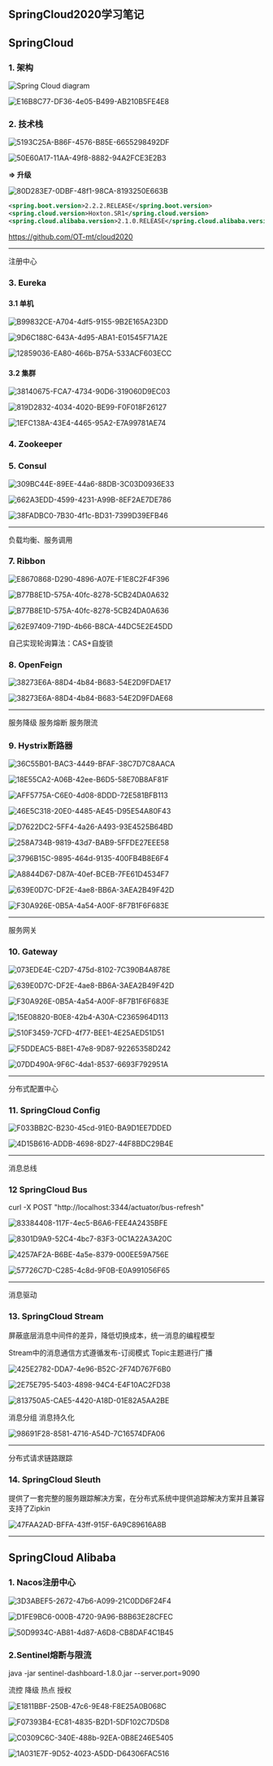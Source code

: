 ## SpringCloud2020学习笔记

## SpringCloud

### 1. 架构

![Spring Cloud diagram](https://spring.io/images/cloud-diagram-1a4cad7294b4452864b5ff57175dd983.svg)

![E16B8C77-DF36-4e05-B499-AB210B5FE4E8](https://user-images.githubusercontent.com/34562805/95718420-0189ad00-0ca1-11eb-8ae5-0be7b868a1a3.png)

### 2. 技术栈

![5193C25A-B86F-4576-B85E-6655298492DF](https://user-images.githubusercontent.com/34562805/95718543-3138b500-0ca1-11eb-933a-cbfb2851f12c.png)

![50E60A17-11AA-49f8-8882-94A2FCE3E2B3](https://user-images.githubusercontent.com/34562805/95718668-575e5500-0ca1-11eb-921f-13b76f82f2fa.png)

**=> 升级**

![80D283E7-0DBF-48f1-98CA-8193250E663B](https://user-images.githubusercontent.com/34562805/95718767-7ceb5e80-0ca1-11eb-9dce-02ef8d716fff.png)

``````xml
<spring.boot.version>2.2.2.RELEASE</spring.boot.version>
<spring.cloud.version>Hoxton.SR1</spring.cloud.version>
<spring.cloud.alibaba.version>2.1.0.RELEASE</spring.cloud.alibaba.version>
``````

https://github.com/OT-mt/cloud2020

***

注册中心

### 3. Eureka

#### 3.1 单机

![B99832CE-A704-4df5-9155-9B2E165A23DD](https://user-images.githubusercontent.com/34562805/95720635-14ea4780-0ca4-11eb-9c13-aed9a0c03204.png)

![9D6C188C-643A-4d95-ABA1-E01545F71A2E](https://user-images.githubusercontent.com/34562805/95720685-229fcd00-0ca4-11eb-8a52-d58a2e53f535.png)

![12859036-EA80-466b-B75A-533ACF603ECC](https://user-images.githubusercontent.com/34562805/95720718-2f242580-0ca4-11eb-97f6-969c8cb92acc.png)

#### 3.2 集群

![38140675-FCA7-4734-90D6-319060D9EC03](https://user-images.githubusercontent.com/34562805/95729125-fccbf580-0cae-11eb-9ace-ef3093f35c21.png)

![819D2832-4034-4020-BE99-F0F018F26127](https://user-images.githubusercontent.com/34562805/95729205-1ff6a500-0caf-11eb-856e-ba4d212024e5.png)

![1EFC138A-43E4-4465-95A2-E7A99781AE74](https://user-images.githubusercontent.com/34562805/95730014-46691000-0cb0-11eb-97b3-8665d138fdd9.png)

### 4. Zookeeper

### 5. Consul

![309BC44E-89EE-44a6-88DB-3C03D0936E33](https://user-images.githubusercontent.com/34562805/95822484-98686f00-0d5e-11eb-9417-0a556c155a0e.png)

![662A3EDD-4599-4231-A99B-8EF2AE7DE786](https://user-images.githubusercontent.com/34562805/95822533-b0d88980-0d5e-11eb-9457-9c271f2ceb91.png)

![38FADBC0-7B30-4f1c-BD31-7399D39EFB46](https://user-images.githubusercontent.com/34562805/95822560-bcc44b80-0d5e-11eb-9d2f-ea74b30cd395.png)



***

负载均衡、服务调用

### 7. Ribbon

![E8670868-D290-4896-A07E-F1E8C2F4F396](https://user-images.githubusercontent.com/34562805/95822591-cbaafe00-0d5e-11eb-8802-dcb4862b2d70.png)

![B77B8E1D-575A-40fc-8278-5CB24DA0A632](https://user-images.githubusercontent.com/34562805/95828852-0e250880-0d68-11eb-9453-420307ed2944.png)

![B77B8E1D-575A-40fc-8278-5CB24DA0A636](https://user-images.githubusercontent.com/34562805/95828901-2137d880-0d68-11eb-83d9-cc399e50f530.png)

![62E97409-719D-4b66-B8CA-44DC5E2E45DD](https://user-images.githubusercontent.com/34562805/95829040-4f1d1d00-0d68-11eb-8dd8-82af8cc7a034.png)

自己实现轮询算法：CAS+自旋锁

### 8. OpenFeign

![38273E6A-88D4-4b84-B683-54E2D9FDAE17](https://user-images.githubusercontent.com/34562805/95841017-74655780-0d77-11eb-953f-b442310361e1.png)

![38273E6A-88D4-4b84-B683-54E2D9FDAE68](https://user-images.githubusercontent.com/34562805/95841060-81824680-0d77-11eb-923a-422eae4825e4.png)

***

服务降级 服务熔断 服务限流

### 9. Hystrix断路器

![36C55B01-BAC3-4449-BFAF-38C7D7C8AACA](https://user-images.githubusercontent.com/34562805/95948141-9536b700-0e22-11eb-8dc7-cc81893ffbcd.png)

![18E55CA2-A06B-42ee-B6D5-58E70B8AF81F](https://user-images.githubusercontent.com/34562805/95948176-a8e21d80-0e22-11eb-9f47-c94d0bac2765.png)

![AFF5775A-C6E0-4d08-8DDD-72E581BFB113](https://user-images.githubusercontent.com/34562805/95948214-ba2b2a00-0e22-11eb-941c-228be5c52ac1.png)

![46E5C318-20E0-4485-AE45-D95E54A80F43](https://user-images.githubusercontent.com/34562805/95948234-c3b49200-0e22-11eb-829c-7ff9ffd02962.png)

![D7622DC2-5FF4-4a26-A493-93E4525B64BD](https://user-images.githubusercontent.com/34562805/95948263-d038ea80-0e22-11eb-8cd6-8a03e925dc4f.png)

![258A734B-9819-43d7-BAB9-5FFDE27EEE58](https://user-images.githubusercontent.com/34562805/95948293-e0e96080-0e22-11eb-9bd3-0721c2c7363f.png)

![3796B15C-9895-464d-9135-400FB4B8E6F4](https://user-images.githubusercontent.com/34562805/95948315-eb0b5f00-0e22-11eb-80a1-b1fd2cba1349.png)

![A8844D67-D87A-40ef-BCEB-7FE61D4534F7](https://user-images.githubusercontent.com/34562805/95972493-18690480-0e45-11eb-8870-0833a87baf1e.png)

![639E0D7C-DF2E-4ae8-BB6A-3AEA2B49F42D](https://user-images.githubusercontent.com/34562805/96084253-5b80b180-0ef1-11eb-9789-fe583bb0de72.png)

![F30A926E-0B5A-4a54-A00F-8F7B1F6F683E](https://user-images.githubusercontent.com/34562805/96084316-77845300-0ef1-11eb-9de7-dae83032a4a4.png)

***

服务网关

### 10. Gateway

![073EDE4E-C2D7-475d-8102-7C390B4A878E](https://user-images.githubusercontent.com/34562805/96206785-3f861a00-0f9c-11eb-9808-e00382482095.png)

![639E0D7C-DF2E-4ae8-BB6A-3AEA2B49F42D](https://user-images.githubusercontent.com/34562805/96206840-5cbae880-0f9c-11eb-8cf2-d6d312a96210.png)

![F30A926E-0B5A-4a54-A00F-8F7B1F6F683E](https://user-images.githubusercontent.com/34562805/96206855-66dce700-0f9c-11eb-8423-0505975a3ac7.png)

![15E08820-B0E8-42b4-A30A-C2365964D113](https://user-images.githubusercontent.com/34562805/96206889-7a884d80-0f9c-11eb-965b-2154d9dae808.png)

![510F3459-7CFD-4f77-BEE1-4E25AED51D51](https://user-images.githubusercontent.com/34562805/96206906-8411b580-0f9c-11eb-9bdb-0a61735d4c95.png)

![F5DDEAC5-B8E1-47e8-9D87-92265358D242](https://user-images.githubusercontent.com/34562805/96240470-86dbcd00-0fd3-11eb-8749-68feb3f3a26b.png)

![07DD490A-9F6C-4da1-8537-6693F792951A](https://user-images.githubusercontent.com/34562805/96531719-d87aa500-12bc-11eb-8a6d-b495cc39198c.png)

***

分布式配置中心

### 11. SpringCloud Config

![F033BB2C-B230-45cd-91E0-BA9D1EE7DDED](https://user-images.githubusercontent.com/34562805/96554454-23121680-12e9-11eb-9822-759812c618f1.png)

![4D15B616-ADDB-4698-8D27-44F8BDC29B4E](https://user-images.githubusercontent.com/34562805/96554501-31f8c900-12e9-11eb-932c-44eb4113ff0b.png)

***

 消息总线

### 12 SpringCloud Bus

curl -X POST "http://localhost:3344/actuator/bus-refresh"

![83384408-117F-4ec5-B6A6-FEE4A2435BFE](https://user-images.githubusercontent.com/34562805/96569393-a8062b80-12fb-11eb-8830-4255760aef88.png)

![8301D9A9-52C4-4bc7-83F3-0C1A22A3A20C](https://user-images.githubusercontent.com/34562805/96569431-b5bbb100-12fb-11eb-8438-c08b70ef0686.png)

![4257AF2A-B6BE-4a5e-8379-000EE59A756E](https://user-images.githubusercontent.com/34562805/96569457-beac8280-12fb-11eb-8631-f5a2c24c0c35.png)

![57726C7D-C285-4c8d-9F0B-E0A991056F65](https://user-images.githubusercontent.com/34562805/96569538-db48ba80-12fb-11eb-9c34-980a651ba562.png)

***

消息驱动

### 13. SpringCloud Stream

屏蔽底层消息中间件的差异，降低切换成本，统一消息的编程模型

Stream中的消息通信方式遵循发布-订阅模式 Topic主题进行广播

![425E2782-DDA7-4e96-B52C-2F74D767F6B0](https://user-images.githubusercontent.com/34562805/96666093-ff9ea880-1388-11eb-9073-4b87bf794749.png)

![2E75E795-5403-4898-94C4-E4F10AC2FD38](https://user-images.githubusercontent.com/34562805/96666113-0c230100-1389-11eb-8c4f-df66ea4e4a10.png)

![813750A5-CAE5-4420-A18D-01E82A5AA2BE](https://user-images.githubusercontent.com/34562805/96666131-147b3c00-1389-11eb-94ea-649c0b2d57e2.png)

消息分组 消息持久化

![98691F28-8581-4716-A54D-7C16574DFA06](https://user-images.githubusercontent.com/34562805/96680815-cd04a800-13a8-11eb-8070-4aafd3cea147.png)

***

分布式请求链路跟踪

### 14. SpringCloud Sleuth

提供了一套完整的服务跟踪解决方案，在分布式系统中提供追踪解决方案并且兼容支持了Zipkin

![47FAA2AD-BFFA-43ff-915F-6A9C89616A8B](https://user-images.githubusercontent.com/34562805/96684416-1efbfc80-13ae-11eb-8092-2a11ef1ae6e1.png)

***

## SpringCloud Alibaba

### 1. Nacos注册中心

![3D3ABEF5-2672-47b6-A099-21C0DD6F24F4](https://user-images.githubusercontent.com/34562805/96818382-ffb7aa80-1453-11eb-9d84-ff4c738901ff.png)

![D1FE9BC6-000B-4720-9A96-B8B63E28CFEC](https://user-images.githubusercontent.com/34562805/96837752-7c10b480-1479-11eb-813a-4daea9f9da34.png)

![50D9934C-AB81-4d87-A6D8-CB8DAF4C1B45](https://user-images.githubusercontent.com/34562805/96837777-8468ef80-1479-11eb-9810-680b6d610073.png)

### 2.Sentinel熔断与限流

java -jar sentinel-dashboard-1.8.0.jar --server.port=9090

流控 降级 热点 授权

![E1811BBF-250B-47c6-9E48-F8E25A0B068C](https://user-images.githubusercontent.com/34562805/96977202-5524b200-154f-11eb-8137-b7e31c1e09fb.png)

![F07393B4-EC81-4835-B2D1-5DF102C7D5D8](https://user-images.githubusercontent.com/34562805/96977223-5f46b080-154f-11eb-8456-7a1bd4e83d1a.png)

![C0309C6C-340E-488b-92EA-0B8E246E5405](https://user-images.githubusercontent.com/34562805/96977251-68378200-154f-11eb-90c0-9e642aa98cea.png)

![1A031E7F-9D52-4023-A5DD-D64306FAC516](https://user-images.githubusercontent.com/34562805/96977279-6ff72680-154f-11eb-92b0-04329cfd5b18.png)